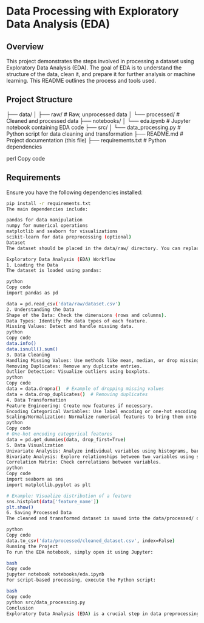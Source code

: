 # Data Processing with Exploratory Data Analysis (EDA)

## Overview

This project demonstrates the steps involved in processing a dataset using Exploratory Data Analysis (EDA). The goal of EDA is to understand the structure of the data, clean it, and prepare it for further analysis or machine learning. This README outlines the process and tools used.

## Project Structure

├── data/ │ ├── raw/ # Raw, unprocessed data │ └── processed/ # Cleaned and processed data ├── notebooks/ │ └── eda.ipynb # Jupyter notebook containing EDA code ├── src/ │ └── data_processing.py # Python script for data cleaning and transformation ├── README.md # Project documentation (this file) ├── requirements.txt # Python dependencies

perl
Copy code

## Requirements

Ensure you have the following dependencies installed:

```bash
pip install -r requirements.txt
The main dependencies include:

pandas for data manipulation
numpy for numerical operations
matplotlib and seaborn for visualizations
scikit-learn for data preprocessing (optional)
Dataset
The dataset should be placed in the data/raw/ directory. You can replace the dataset in this folder with your own data.

Exploratory Data Analysis (EDA) Workflow
1. Loading the Data
The dataset is loaded using pandas:

python
Copy code
import pandas as pd

data = pd.read_csv('data/raw/dataset.csv')
2. Understanding the Data
Shape of the Data: Check the dimensions (rows and columns).
Data Types: Identify the data types of each feature.
Missing Values: Detect and handle missing data.
python
Copy code
data.info()
data.isnull().sum()
3. Data Cleaning
Handling Missing Values: Use methods like mean, median, or drop missing data.
Removing Duplicates: Remove any duplicate entries.
Outlier Detection: Visualize outliers using boxplots.
python
Copy code
data = data.dropna()  # Example of dropping missing values
data = data.drop_duplicates()  # Removing duplicates
4. Data Transformation
Feature Engineering: Create new features if necessary.
Encoding Categorical Variables: Use label encoding or one-hot encoding for categorical variables.
Scaling/Normalization: Normalize numerical features to bring them onto a similar scale.
python
Copy code
# One-hot encoding categorical features
data = pd.get_dummies(data, drop_first=True)
5. Data Visualization
Univariate Analysis: Analyze individual variables using histograms, bar charts, etc.
Bivariate Analysis: Explore relationships between two variables using scatter plots, heatmaps, etc.
Correlation Matrix: Check correlations between variables.
python
Copy code
import seaborn as sns
import matplotlib.pyplot as plt

# Example: Visualize distribution of a feature
sns.histplot(data['feature_name'])
plt.show()
6. Saving Processed Data
The cleaned and transformed dataset is saved into the data/processed/ directory for further analysis:

python
Copy code
data.to_csv('data/processed/cleaned_dataset.csv', index=False)
Running the Project
To run the EDA notebook, simply open it using Jupyter:

bash
Copy code
jupyter notebook notebooks/eda.ipynb
For script-based processing, execute the Python script:

bash
Copy code
python src/data_processing.py
Conclusion
Exploratory Data Analysis (EDA) is a crucial step in data preprocessing. It helps to better understand the data, clean it, and prepare it for modeling. This project demonstrates the basic steps involved in EDA using Python libraries such as pandas, seaborn, and matplotlib.
